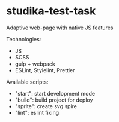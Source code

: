 # studika-test-task
Adaptive web-page with native JS features

Technologies:
- JS
- SCSS
- gulp + webpack
- ESLint, Stylelint, Prettier

Available scripts:
- "start": start development mode
- "build": build project for deploy
- "sprite": create svg spire
- "lint": eslint fixing
